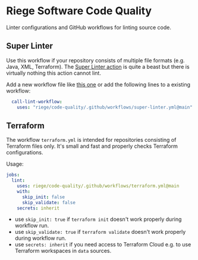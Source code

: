 # Riege Software Code Quality

Linter configurations and GitHub workflows for linting source code.

## Super Linter

Use this workflow if your repository consists of multiple file formats (e.g. Java, XML, Terraform). The [Super Linter action](https://github.com/github/super-linter) is quite a beast but there is virtually nothing this action cannot lint.

Add a new workflow file like [this one](.github/workflows/lint.yml) or add the following lines to a existing workflow:

```yaml
  call-lint-workflow:
    uses: "riege/code-quality/.github/workflows/super-linter.yml@main"
```

## Terraform

The workflow `terraform.yml` is intended for repositories consisting of Terraform files only. It's small and fast and properly checks Terraform configurations.

Usage:

```yaml
jobs:
  lint:
    uses: riege/code-quality/.github/workflows/terraform.yml@main
    with:
      skip_init: false
      skip_validate: false
    secrets: inherit
```

- use `skip_init: true` if `terraform init` doesn't work properly during workflow run.
- use `skip_validate: true` if `terraform validate` doesn't work properly during workflow run.
- use `secrets: inherit` if you need access to Terraform Cloud e.g. to use Terraform workspaces in `data` sources.
